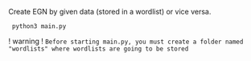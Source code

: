 Create EGN by given data (stored in a wordlist) or vice versa.

```
 python3 main.py
```
! warning !
` Before starting main.py, you must create a folder named "wordlists" where wordlists are going to be stored `
